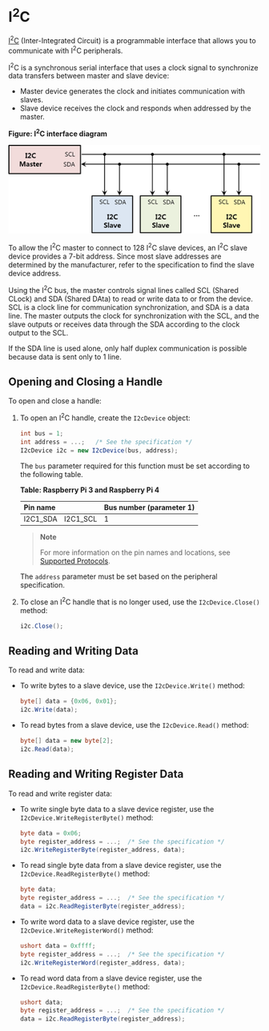 # I<sup>2</sup>C

[I<sup>2</sup>C](https://en.wikipedia.org/wiki/I%C2%B2C) (Inter-Integrated Circuit) is a programmable interface that allows you to communicate with I<sup>2</sup>C peripherals.

I<sup>2</sup>C is a synchronous serial interface that uses a clock signal to synchronize data transfers between master and slave device:

-   Master device generates the clock and initiates communication with slaves.
-   Slave device receives the clock and responds when addressed by the master.

**Figure: I<sup>2</sup>C interface diagram**

![I2C interface diagram](media/peri_api_i2c_diagram.png)

To allow the I<sup>2</sup>C master to connect to 128 I<sup>2</sup>C slave devices, an I<sup>2</sup>C slave device provides a 7-bit address. Since most slave addresses are determined by the manufacturer, refer to the specification to find the slave device address.

Using the I<sup>2</sup>C bus, the master controls signal lines called SCL (Shared CLock) and SDA (Shared DAta) to read or write data to or from the device. SCL is a clock line for communication synchronization, and SDA is a data line. The master outputs the clock for synchronization with the SCL, and the slave outputs or receives data through the SDA according to the clock output to the SCL.

If the SDA line is used alone, only half duplex communication is possible because data is sent only to 1 line.

## Opening and Closing a Handle

To open and close a handle:

1.  To open an I<sup>2</sup>C handle, create the `I2cDevice` object:

    ```csharp
    int bus = 1;
    int address = ...;   /* See the specification */
    I2cDevice i2c = new I2cDevice(bus, address);
    ```

    The `bus` parameter required for this function must be set according to the following table.

    **Table: Raspberry Pi 3 and Raspberry Pi 4**

    Pin name  |           |Bus number (parameter 1)
    ----------|-----------|----------
    I2C1\_SDA | I2C1\_SCL | 1

    > **Note**
    >
    > For more information on the pin names and locations, see [Supported Protocols](peripheral.md#protocol).

    The `address` parameter must be set based on the peripheral specification.

2.  To close an I<sup>2</sup>C handle that is no longer used, use the `I2cDevice.Close()` method:

    ```csharp
    i2c.Close();
    ```

## Reading and Writing Data

To read and write data:

-   To write bytes to a slave device, use the `I2cDevice.Write()` method:

    ```csharp
    byte[] data = {0x06, 0x01};
    i2c.Write(data);
    ```

-   To read bytes from a slave device, use the `I2cDevice.Read()` method:

    ```csharp
    byte[] data = new byte[2];
    i2c.Read(data);
    ```

## Reading and Writing Register Data

To read and write register data:

-   To write single byte data to a slave device register, use the `I2cDevice.WriteRegisterByte()` method:

    ```csharp
    byte data = 0x06;
    byte register_address = ...;  /* See the specification */
    i2c.WriteRegisterByte(register_address, data);
    ```

-   To read single byte data from a slave device register, use the `I2cDevice.ReadRegisterByte()` method:

    ```csharp
    byte data;
    byte register_address = ...;  /* See the specification */
    data = i2c.ReadRegisterByte(register_address);
    ```

-   To write word data to a slave device register, use the `I2cDevice.WriteRegisterWord()` method:

    ```csharp
    ushort data = 0xffff;
    byte register_address = ...;  /* See the specification */
    i2c.WriteRegisterWord(register_address, data);
    ```

-   To read word data from a slave device register, use the `I2cDevice.ReadRegisterByte()` method:

    ```csharp
    ushort data;
    byte register_address = ...;  /* See the specification */
    data = i2c.ReadRegisterByte(register_address);
    ```
